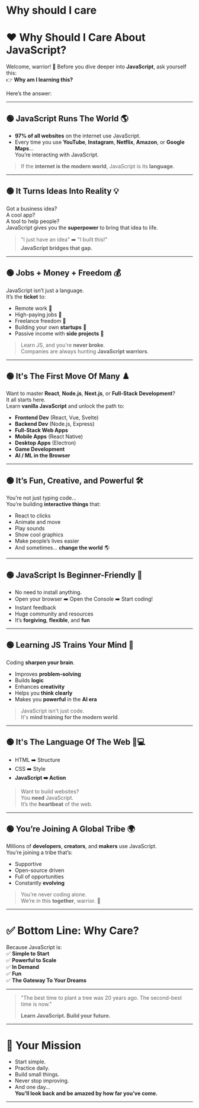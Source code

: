 # Why should I care
# ❤️ Why Should I Care About JavaScript?

Welcome, warrior! 🥷 Before you dive deeper into **JavaScript**, ask yourself this:  
👉 **Why am I learning this?**

Here’s the answer:

---

## 🟢 JavaScript Runs The World 🌎

- **97% of all websites** on the internet use JavaScript.
- Every time you use **YouTube**, **Instagram**, **Netflix**, **Amazon**, or **Google Maps**…  
You’re interacting with JavaScript.

> If the **internet is the modern world**, JavaScript is its **language**.

---

## 🟢 It Turns Ideas Into Reality 💡  
Got a business idea?  
A cool app?  
A tool to help people?  
JavaScript gives you the **superpower** to bring that idea to life.

> "I just have an idea" ➡️ "I built this!"  
**JavaScript bridges that gap.**

---

## 🟢 Jobs + Money + Freedom 💰  
JavaScript isn’t just a language.  
It’s the **ticket** to:
- Remote work 🌴  
- High-paying jobs 💸  
- Freelance freedom 🚀  
- Building your own **startups** 🏢  
- Passive income with **side projects** 🧠

> Learn JS, and you're **never broke**.  
> Companies are always hunting **JavaScript warriors**.

---

## 🟢 It's The First Move Of Many ♟️  
Want to master **React**, **Node.js**, **Next.js**, or **Full-Stack Development**?  
It all starts here.  
Learn **vanilla JavaScript** and unlock the path to:
- **Frontend Dev** (React, Vue, Svelte)  
- **Backend Dev** (Node.js, Express)  
- **Full-Stack Web Apps**  
- **Mobile Apps** (React Native)  
- **Desktop Apps** (Electron)  
- **Game Development**  
- **AI / ML in the Browser**

---

## 🟢 It’s Fun, Creative, and Powerful 🛠️  
You’re not just typing code…  
You’re building **interactive things** that:
- React to clicks  
- Animate and move  
- Play sounds  
- Show cool graphics  
- Make people’s lives easier  
- And sometimes… **change the world** 🌎

---

## 🟢 JavaScript Is Beginner-Friendly 🐣  
- No need to install anything.  
- Open your browser ➡️ Open the Console ➡️ Start coding!  
- Instant feedback  
- Huge community and resources  
- It’s **forgiving**, **flexible**, and **fun**

---

## 🟢 Learning JS Trains Your Mind 🧠  
Coding **sharpen your brain**.  
- Improves **problem-solving**  
- Builds **logic**  
- Enhances **creativity**  
- Helps you **think clearly**  
- Makes you **powerful** in the **AI era**

> JavaScript isn't just code.  
> It's **mind training for the modern world**.

---

## 🟢 It's The Language Of The Web 📱💻  
- HTML ➡️ Structure  
- CSS ➡️ Style  
- **JavaScript ➡️ Action**

> Want to build websites?  
You **need** JavaScript.  
It’s the **heartbeat** of the web.

---

## 🟢 You’re Joining A Global Tribe 🌍  
Millions of **developers**, **creators**, and **makers** use JavaScript.  
You’re joining a tribe that’s:
- Supportive  
- Open-source driven  
- Full of opportunities  
- Constantly **evolving**

> You're never coding alone.  
> We’re in this **together**, warrior. 🥷

---

# ✅ Bottom Line: Why Care?

Because JavaScript is:  
✅ **Simple to Start**  
✅ **Powerful to Scale**  
✅ **In Demand**  
✅ **Fun**  
✅ **The Gateway To Your Dreams**

---

> "The best time to plant a tree was 20 years ago. The second-best time is now."  
>  
> **Learn JavaScript. Build your future.**

---

# 🥷 Your Mission
- Start simple.  
- Practice daily.  
- Build small things.  
- Never stop improving.  
- And one day…  
  **You’ll look back and be amazed by how far you’ve come.**

---
